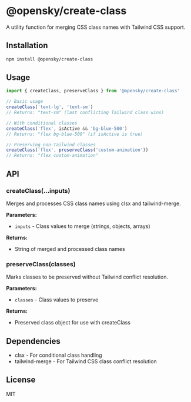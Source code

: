 # @opensky/create-class

A utility function for merging CSS class names with Tailwind CSS support.

## Installation

```bash
npm install @opensky/create-class
```

## Usage

```typescript
import { createClass, preserveClass } from '@opensky/create-class'

// Basic usage
createClass('text-lg', 'text-sm')
// Returns: "text-sm" (last conflicting Tailwind class wins)

// With conditional classes
createClass('flex', isActive && 'bg-blue-500')
// Returns: "flex bg-blue-500" (if isActive is true)

// Preserving non-Tailwind classes
createClass('flex', preserveClass('custom-animation'))
// Returns: "flex custom-animation"
```

## API

### createClass(...inputs)

Merges and processes CSS class names using clsx and tailwind-merge.

**Parameters:**
- `inputs` - Class values to merge (strings, objects, arrays)

**Returns:**
- String of merged and processed class names

### preserveClass(classes)

Marks classes to be preserved without Tailwind conflict resolution.

**Parameters:**
- `classes` - Class values to preserve

**Returns:**
- Preserved class object for use with createClass

## Dependencies

- clsx - For conditional class handling
- tailwind-merge - For Tailwind CSS class conflict resolution

## License

MIT
